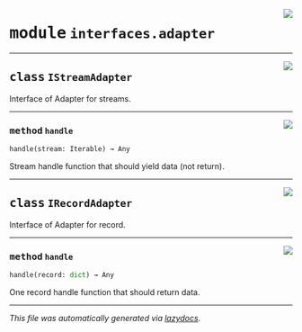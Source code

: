 <!-- markdownlint-disable -->

<a href="../../th2_data_services/interfaces/adapter.py#L0"><img align="right" style="float:right;" src="https://img.shields.io/badge/-source-cccccc?style=flat-square"></a>

# <kbd>module</kbd> `interfaces.adapter`






---

<a href="../../th2_data_services/interfaces/adapter.py#L19"><img align="right" style="float:right;" src="https://img.shields.io/badge/-source-cccccc?style=flat-square"></a>

## <kbd>class</kbd> `IStreamAdapter`
Interface of Adapter for streams. 




---

<a href="../../th2_data_services/interfaces/adapter.py#L22"><img align="right" style="float:right;" src="https://img.shields.io/badge/-source-cccccc?style=flat-square"></a>

### <kbd>method</kbd> `handle`

```python
handle(stream: Iterable) → Any
```

Stream handle function that should yield data (not return). 


---

<a href="../../th2_data_services/interfaces/adapter.py#L27"><img align="right" style="float:right;" src="https://img.shields.io/badge/-source-cccccc?style=flat-square"></a>

## <kbd>class</kbd> `IRecordAdapter`
Interface of Adapter for record. 




---

<a href="../../th2_data_services/interfaces/adapter.py#L30"><img align="right" style="float:right;" src="https://img.shields.io/badge/-source-cccccc?style=flat-square"></a>

### <kbd>method</kbd> `handle`

```python
handle(record: dict) → Any
```

One record handle function that should return data. 




---

_This file was automatically generated via [lazydocs](https://github.com/ml-tooling/lazydocs)._
